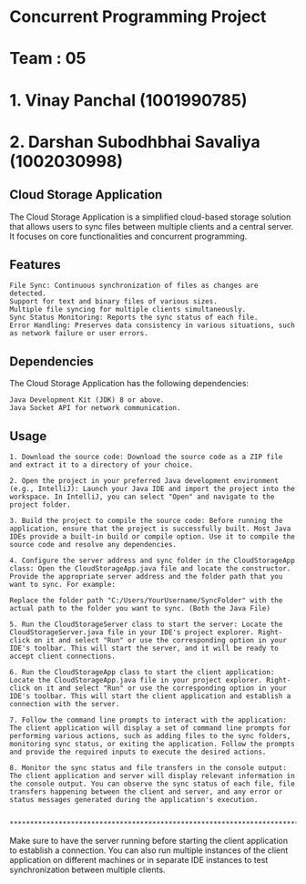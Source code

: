 # Concurrent Programming Project

# Team : 05

# 1. Vinay Panchal				 (1001990785)
# 2. Darshan Subodhbhai Savaliya	 (1002030998)


## Cloud Storage Application

The Cloud Storage Application is a simplified cloud-based storage solution that allows users to sync files between multiple clients and a central server. It focuses on core functionalities and concurrent programming.

## Features

    File Sync: Continuous synchronization of files as changes are detected.
    Support for text and binary files of various sizes.
    Multiple file syncing for multiple clients simultaneously.
    Sync Status Monitoring: Reports the sync status of each file.
    Error Handling: Preserves data consistency in various situations, such as network failure or user errors.


## Dependencies

The Cloud Storage Application has the following dependencies:

    Java Development Kit (JDK) 8 or above.
    Java Socket API for network communication.

## Usage
	1. Download the source code: Download the source code as a ZIP file and extract it to a directory of your choice.
	
	2. Open the project in your preferred Java development environment (e.g., IntelliJ): Launch your Java IDE and import the project into the workspace. In IntelliJ, you can select "Open" and navigate to the project folder.
	
	3. Build the project to compile the source code: Before running the application, ensure that the project is successfully built. Most Java IDEs provide a built-in build or compile option. Use it to compile the source code and resolve any dependencies.
	
	4. Configure the server address and sync folder in the CloudStorageApp class: Open the CloudStorageApp.java file and locate the constructor. Provide the appropriate server address and the folder path that you want to sync. For example:

	Replace the folder path "C:/Users/YourUsername/SyncFolder" with the actual path to the folder you want to sync. (Both the Java File)
	
	5. Run the CloudStorageServer class to start the server: Locate the CloudStorageServer.java file in your IDE's project explorer. Right-click on it and select "Run" or use the corresponding option in your IDE's toolbar. This will start the server, and it will be ready to accept client connections.
	
	6. Run the CloudStorageApp class to start the client application: Locate the CloudStorageApp.java file in your project explorer. Right-click on it and select "Run" or use the corresponding option in your IDE's toolbar. This will start the client application and establish a connection with the server.

	7. Follow the command line prompts to interact with the application: The client application will display a set of command line prompts for performing various actions, such as adding files to the sync folders, monitoring sync status, or exiting the application. Follow the prompts and provide the required inputs to execute the desired actions.

	8. Monitor the sync status and file transfers in the console output: The client application and server will display relevant information in the console output. You can observe the sync status of each file, file transfers happening between the client and server, and any error or status messages generated during the application's execution.

       *******************************************************************************	
Make sure to have the server running before starting the client application to establish a connection. You can also run multiple instances of the client application on different machines or in separate IDE instances to test synchronization between multiple clients.
